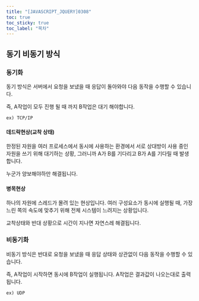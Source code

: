 ```yaml
---
title: "[JAVASCRIPT_JQUERY]0308"
toc: true
toc_sticky: true
toc_label: "목차"
---
```


## 동기 비동기 방식

### 동기화

동기 방식은 서버에서 요청을 보냈을 때 응답이 돌아와야 다음 동작을 수행할 수 있습니다.

즉, A작업이 모두 진행 될 때 까지 B작업은 대기 해야합니다.

`ex) TCP/IP`



#### 데드락현상(교착 상태)

한정된 자원을 여러 프로세스에서 동시에 사용하는 환경에서 서로 상대방이 사용 중인 자원을 쓰기 위해 대기하는 상황, 그러니까 A가 B를 기다리고 B가 A를 기다릴 때 발생합니다.

누군가 양보해야하만 해결됩니다.

#### 병목현상

하나의 자원에 스레드가 몰려 있는 현상입니다. 여러 구성요소가 동시에 실행될 때, 가장 느린 쪽의 속도에 맞추기 위해 전체 시스템이 느려지는 상황입니다. 

교착상태와 반대 상황으로 시간이 지나면 자연스레 해결됩니다.



### 비동기화

비동기 방식은 반대로 요청을 보냈을 때 응답 상태와 상관없이 다음 동작을 수행할 수 있습니다. 

즉, A작업이 시작하면 동시에 B작업이 실행됩니다. A작업은 결과값이 나오는대로 출력됩니다. 

`ex) UDP`

